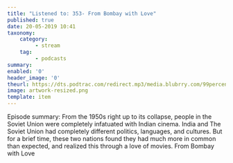 ```yaml
---
title: "Listened to: 353- From Bombay with Love"
published: true
date: 20-05-2019 10:41
taxonomy:
    category:
         - stream
    tag:
         - podcasts
summary:
enabled: '0'
header_image: '0'
theurl: https://dts.podtrac.com/redirect.mp3/media.blubrry.com/99percentinvisible/dovetail.prxu.org/96/7d23e596-6b26-4224-b1d4-8abd793d72c8/01_353_From_Bombay_with_Love_pt_01.mp3
image: artwork-resized.png
template: item
---
```

 
Episode summary: From the 1950s right up to its collapse, people in the Soviet Union were completely infatuated with Indian cinema. India and The Soviet Union had completely different politics, languages, and cultures. But for a brief time, these two nations found they had much more in common than expected, and realized this through a love of movies. From Bombay with Love

